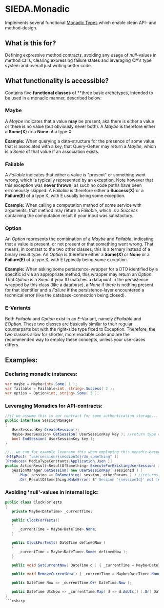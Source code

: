 # SIEDA.Monadic

Implements several functional [Monadic Types](https://en.wikipedia.org/wiki/Monad_(functional_programming)) which enable clean API- and method-design.

## What is this for?
Defining expressive method contracts, avoiding any usage of *null*-values in method calls, clearing expressing failure states and leveraging C#'s type system and overall just writing better code.

## What functionality is accessible?
Contains five **functional classes** of **three basic archetypes, intended to be used in a monadic manner, described below:

### Maybe
A *Maybe* indicates that a value **may** be present, aka there is either a value or there is no value (but obviously never both). A *Maybe* is therefore either a **Some(X)** or a **None** of a type X.

**Example:** When querying a data-structure for the presence of some value that is associated with a key, that Query-Getter may return a *Maybe*, which is a *Some* of that value if an association exists.

### Failable
A *Failable* indicates that either a value is "present" or something went wrong, which is typically represented by an exception. Note however that this exception was **never thrown**, as such no code paths have been erroneously skipped. A *Failable* is therefore either a **Success(X)** or a **Failure(E)** of a type X, with E usually being some exception.

**Example:** When calling a computation method of some service with arguments, that method may return a *Failable*, which is a *Success* containing the computation result if your input was satisfactory.

### Option
An *Option* represents the combination of a *Maybe* and *Failable*, indicating that a value is present, or not present or that something went wrong. That means, in contrast to the two other classes, this is a ternary instead of a binary result type. An *Option* is therefore either a **Some(X)** or **None** or a **Failure(E)** of a type X, with E typically being some exception.

**Example:** When asking some persistence-wrapper for a DTO identified by a specific id via an appropriate method, this wrapper may return an *Option*. That *Option* is a *Some* if your ID matches a datapoint in the persistence wrapped by this class (like a database), a *None* if there is nothing present for that identifier and a *Failure* if the persistence-layer encountered a technical error (like the database-connection being closed).

### E-Variants
Both *Failable* and *Option* exist in an *E*-Variant, namely *EFailable* and *EOption*. These two classes are basically similar to their regular counterparts but with the right-side type fixed to Exception. Therefore, the two classes allow for shorter, more readable code and are the recommended way to employ these concepts, unless your use-cases differs.

## Examples:

### Declaring monadic instances:

```csharp
var maybe = Maybe<int>.Some( 1 );
var failable = Failable<int, string>.Success( 2 );
var option = Option<int, string>.Some( 3 );
``` 

### Leveraging Monadics for API-contracts:

```csharp
//if we assume this is our contract for some authentication storage...
public interface SessionManager
{
   UserSessionKey CreateSession();
   Maybe<UserSession> GetSession( UserSessionKey key ); //return type clearly expresses that no such session could not exist!
   bool EndSession( UserSessionKey key );
}

//...we can for example leverage this when employing this monadic-based contract in a Rest-API endpoint:
[HttpPost( "usersession/{sessionId}/do_something" )]
[Produces( MediaTypeConstants.Application.Json )]
public ActionResult<ResultOfSomething> ExecuteForExistingUserSession( int sessionId, [FromBody] OtherParams otherParams ) =>
   SessionManager.GetSession( new UserSessionKey( sessionId ) )
      .Map( session => DoSomething( session, otherParams ) ) //returns a 'ResultOfSomething' containing the result
      .Or( ResultOfSomething.MakeError( $" Session '{sessionId}' not found!" ) } );
```

### Avoiding 'null'-values in internal logic:
```csharp
public class ClockForTests
{
   private Maybe<DateTime> _currentTime;

   public ClockForTests()
   {
      _currentTime = Maybe<DateTime>.None;
   }

   public ClockForTests( DateTime definedNow )
   {
      _currentTime = Maybe<DateTime>.Some( definedNow );
   }

   public void SetCurrentNow( DateTime d ) { _currentTime = Maybe<DateTime>.Some( d ); }

   public void RemoveCurrentNow() { _currentTime = Maybe<DateTime>.None; }

   public DateTime Now => _currentTime.Or( DateTime.Now );

   public DateTime UtcNow => _currentTime.Map( d => d.AsUtc() ).Or( DateTime.UtcNow );
}
```csharp